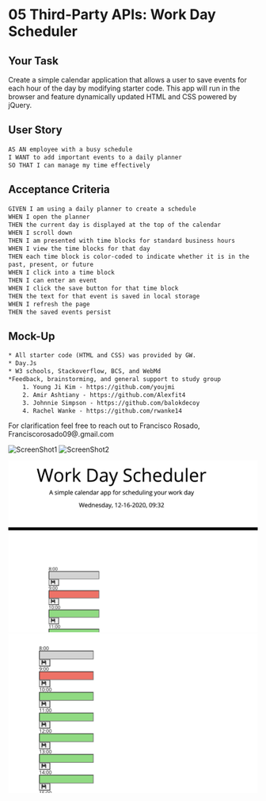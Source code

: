 # 05 Third-Party APIs: Work Day Scheduler

## Your Task

Create a simple calendar application that allows a user to save events for each hour of the day by modifying starter code. This app will run in the browser and feature dynamically updated HTML and CSS powered by jQuery.



## User Story

```
AS AN employee with a busy schedule
I WANT to add important events to a daily planner
SO THAT I can manage my time effectively
```


## Acceptance Criteria

```
GIVEN I am using a daily planner to create a schedule
WHEN I open the planner
THEN the current day is displayed at the top of the calendar
WHEN I scroll down
THEN I am presented with time blocks for standard business hours
WHEN I view the time blocks for that day
THEN each time block is color-coded to indicate whether it is in the past, present, or future
WHEN I click into a time block
THEN I can enter an event
WHEN I click the save button for that time block
THEN the text for that event is saved in local storage
WHEN I refresh the page
THEN the saved events persist
```


## Mock-Up

    * All starter code (HTML and CSS) was provided by GW. 
    * Day.Js 
    * W3 schools, Stackoverflow, BCS, and WebMd 
    *Feedback, brainstorming, and general support to study group
        1. Young Ji Kim - https://github.com/youjmi
        2. Amir Ashtiany - https://github.com/Alexfit4
        3. Johnnie Simpson - https://github.com/balokdecoy
        4. Rachel Wanke - https://github.com/rwanke14

 For clarification feel free to reach out to Francisco Rosado, Franciscorosado09@.gmail.com

 <img width="872" alt="ScreenShot1" src="https://user-images.githubusercontent.com/71673760/102362908-e843fc00-3f82-11eb-9ac4-afc9d4b03d61.png">
<img width="810" alt="ScreenShot2" src="https://user-images.githubusercontent.com/71673760/102362962-f2fe9100-3f82-11eb-801a-83a339c9d50a.png">


![](./assets/ScreenShot1.png)
![](./assets/ScreenShot2.png)